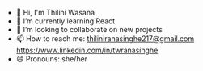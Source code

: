 - 👋 Hi, I'm Thilini Wasana
- 🌱 I’m currently learning React
- 👯 I’m looking to collaborate on new projects
- 📫 How to reach me: thiliniranasinghe217@gmail.com
                      https://www.linkedin.com/in/twranasinghe
- 😄 Pronouns: she/her

